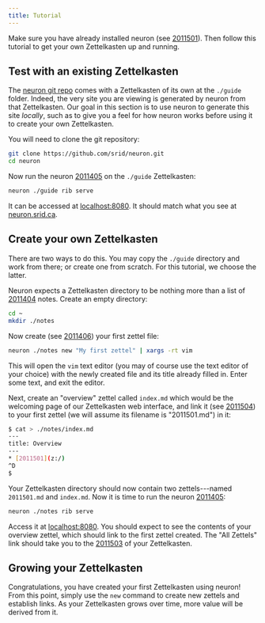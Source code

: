 ```yaml
---
title: Tutorial
---
```


Make sure you have already installed neuron (see [2011501](zcf://installing)). Then follow this tutorial to get your own Zettelkasten up and running.

## Test with an existing Zettelkasten

The [neuron git repo](https://github.com/srid/neuron) comes with a Zettelkasten of its own at the `./guide` folder. Indeed, the very site you are viewing is generated by neuron from that Zettelkasten. Our goal in this section is to use neuron to generate this site *locally*, such as to give you a feel for how neuron works before using it to create your own Zettelkasten.

You will need to clone the git repository:

```bash
git clone https://github.com/srid/neuron.git
cd neuron
```

Now run the neuron [2011405](zcf://web-intr) on the `./guide` Zettelkasten:

```bash
neuron ./guide rib serve
```

It can be accessed at [localhost:8080](http://localhost:8080). It should match what you see at [neuron.srid.ca](https://neuron.srid.ca).

## Create your own Zettelkasten

There are two ways to do this. You may copy the `./guide` directory and work from there; or create one from scratch. For this tutorial, we choose the latter.

Neuron expects a Zettelkasten directory to be nothing more than a list of [2011404](zcf://z-md) notes. Create an empty directory:

```bash
cd ~
mkdir ./notes
```

Now create (see [2011406](zcf://editing)) your first zettel file:

```bash
neuron ./notes new "My first zettel" | xargs -rt vim
```

This will open the `vim` text editor (you may of course use the text editor of your choice) with the newly created file and its title already filled in. Enter some text, and exit the editor. 

Next, create an "overview" zettel called `index.md` which would be the welcoming page of our Zettelkasten web interface, and link it (see [2011504](zcf://linking)) to your first zettel (we will assume its filename is "2011501.md") in it:

```bash
$ cat > ./notes/index.md
---
title: Overview
---
* [2011501](z:/)
^D
$
```

Your Zettelkasten directory should now contain two zettels---named `2011501.md` and `index.md`.  Now it is time to run the neuron [2011405](zcf://web-intr):

```bash
neuron ./notes rib serve 
```

Access it at [localhost:8080](http://localhost:8080). You should expect to see the contents of your overview zettel, which should link to the first zettel created. The "All Zettels" link should take you to the [2011503](zcf://graph-view) of your Zettelkasten.

## Growing your Zettelkasten

Congratulations, you have created your first Zettelkasten using neuron! From this point, simply use the `new` command to create new zettels and establish links. As your Zettelkasten grows over time, more value will be derived from it.
